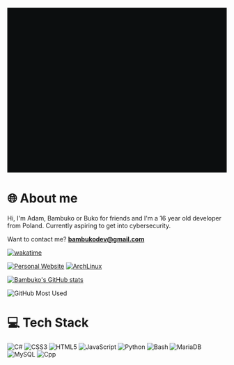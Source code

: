 ![Terminal](term.gif)

# 🌐 About me
Hi, I'm Adam, Bambuko or Buko for friends and I'm a 16 year old developer from Poland.
Currently aspiring to get into cybersecurity.

Want to contact me?
**<a href="mailto:bambukodev@gmail.com">bambukodev@gmail.com</a>**

[![wakatime](https://wakatime.com/badge/user/018e9993-ce37-4875-81db-31d234d7b490.svg)](https://wakatime.com/@018e9993-ce37-4875-81db-31d234d7b490)

[![Personal Website](https://img.shields.io/badge/My_Website-NeoCities-blue?style=for-the-badge&logo=web&color=red)](https://bambuko.neocities.org)
[![ArchLinux](https://img.shields.io/badge/linux%20distro-arch_linux-blue.svg?style=for-the-badge&logo=archlinux)](https://archlinux.org)

[![Bambuko's GitHub stats](https://github-readme-stats.vercel.app/api?username=BambukoDev&theme=transparent)](https://github.com/BambukoDev)

![GitHub Most Used](https://github-readme-stats.vercel.app/api/top-langs?username=bambukodev&show_icons=true&locale=en&layout=compact)

# 💻 Tech Stack
![C#](https://img.shields.io/badge/c%23-%23239120.svg?style=for-the-badge&logo=c-sharp&logoColor=white) ![CSS3](https://img.shields.io/badge/css3-%231572B6.svg?style=for-the-badge&logo=css3&logoColor=white) ![HTML5](https://img.shields.io/badge/html5-%23E34F26.svg?style=for-the-badge&logo=html5&logoColor=white) ![JavaScript](https://img.shields.io/badge/javascript-%23323330.svg?style=for-the-badge&logo=javascript&logoColor=%23F7DF1E) ![Python](https://img.shields.io/badge/python-3670A0?style=for-the-badge&logo=python&logoColor=ffdd54) ![Bash](https://img.shields.io/badge/bash-%23121011.svg?style=for-the-badge&logo=gnu-bash&logoColor=white) ![MariaDB](https://img.shields.io/badge/MariaDB-003545?style=for-the-badge&logo=mariadb&logoColor=white) ![MySQL](https://img.shields.io/badge/mysql-%2300f.svg?style=for-the-badge&logo=mysql&logoColor=white) ![Cpp](https://img.shields.io/badge/C++-%2300f.svg?style=for-the-badge&logo=cplusplus&logoColor=white)
